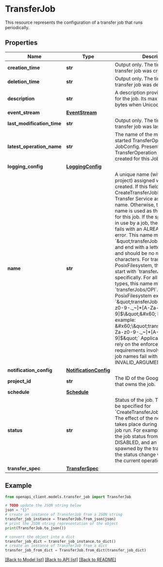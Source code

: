 # TransferJob

This resource represents the configuration of a transfer job that runs periodically.

## Properties

Name | Type | Description | Notes
------------ | ------------- | ------------- | -------------
**creation_time** | **str** | Output only. The time that the transfer job was created. | [optional] [readonly] 
**deletion_time** | **str** | Output only. The time that the transfer job was deleted. | [optional] [readonly] 
**description** | **str** | A description provided by the user for the job. Its max length is 1024 bytes when Unicode-encoded. | [optional] 
**event_stream** | [**EventStream**](EventStream.md) |  | [optional] 
**last_modification_time** | **str** | Output only. The time that the transfer job was last modified. | [optional] [readonly] 
**latest_operation_name** | **str** | The name of the most recently started TransferOperation of this JobConfig. Present if a TransferOperation has been created for this JobConfig. | [optional] 
**logging_config** | [**LoggingConfig**](LoggingConfig.md) |  | [optional] 
**name** | **str** | A unique name (within the transfer project) assigned when the job is created. If this field is empty in a CreateTransferJobRequest, Storage Transfer Service assigns a unique name. Otherwise, the specified name is used as the unique name for this job. If the specified name is in use by a job, the creation request fails with an ALREADY_EXISTS error. This name must start with &#x60;\&quot;transferJobs/\&quot;&#x60; prefix and end with a letter or a number, and should be no more than 128 characters. For transfers involving PosixFilesystem, this name must start with &#x60;transferJobs/OPI&#x60; specifically. For all other transfer types, this name must not start with &#x60;transferJobs/OPI&#x60;. Non-PosixFilesystem example: &#x60;\&quot;transferJobs/^(?!OPI)[A-Za-z0-9-._~]*[A-Za-z0-9]$\&quot;&#x60; PosixFilesystem example: &#x60;\&quot;transferJobs/OPI^[A-Za-z0-9-._~]*[A-Za-z0-9]$\&quot;&#x60; Applications must not rely on the enforcement of naming requirements involving OPI. Invalid job names fail with an INVALID_ARGUMENT error. | [optional] 
**notification_config** | [**NotificationConfig**](NotificationConfig.md) |  | [optional] 
**project_id** | **str** | The ID of the Google Cloud project that owns the job. | [optional] 
**schedule** | [**Schedule**](Schedule.md) |  | [optional] 
**status** | **str** | Status of the job. This value MUST be specified for &#x60;CreateTransferJobRequests&#x60;. **Note:** The effect of the new job status takes place during a subsequent job run. For example, if you change the job status from ENABLED to DISABLED, and an operation spawned by the transfer is running, the status change would not affect the current operation. | [optional] 
**transfer_spec** | [**TransferSpec**](TransferSpec.md) |  | [optional] 

## Example

```python
from openapi_client.models.transfer_job import TransferJob

# TODO update the JSON string below
json = "{}"
# create an instance of TransferJob from a JSON string
transfer_job_instance = TransferJob.from_json(json)
# print the JSON string representation of the object
print(TransferJob.to_json())

# convert the object into a dict
transfer_job_dict = transfer_job_instance.to_dict()
# create an instance of TransferJob from a dict
transfer_job_from_dict = TransferJob.from_dict(transfer_job_dict)
```
[[Back to Model list]](../README.md#documentation-for-models) [[Back to API list]](../README.md#documentation-for-api-endpoints) [[Back to README]](../README.md)


